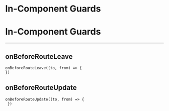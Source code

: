 # In-Component Guards

# In-Component Guards

---

## onBeforeRouteLeave

```
onBeforeRouteLeave((to, from) => {
})
```

## onBeforeRouteUpdate

```
onBeforeRouteUpdate((to, from) => {
 })
```